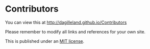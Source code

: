 Contributors
============
You can view this at http://dagilleland.github.io/Contributors

Please remember to modify all links and references for your own site.

This is published under an [MIT license](https://tldrlegal.com/license/mit-license "in plain English").

<script src='adhoc.js'>
</script>

